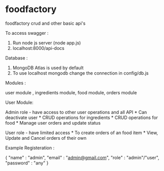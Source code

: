 # foodfactory
foodfactory crud and other basic api's

To access swagger :

1. Run node js server (node app.js)
2. localhost:8000/api-docs

Database :

1. MongoDB Atlas is used by default
2. To use localhost mongodb change the connection in config/db.js


Modules :

user module ,
ingredients module,
food module,
orders module

User Module:

Admin role - have access to other user operations and all API
             * Can deactivate user
             * CRUD operations for ingredients
             * CRUD operations for food
             * Manage user orders and update status

User role - have limited access 
            * To create orders of an food item
            * View, Update and Cancel orders of their own

Example Registeration :

{
  "name" : "admin",
  "email" : "admin@gmail.com",
  "role" : "admin"/"user",
  "password" : "any"
}
